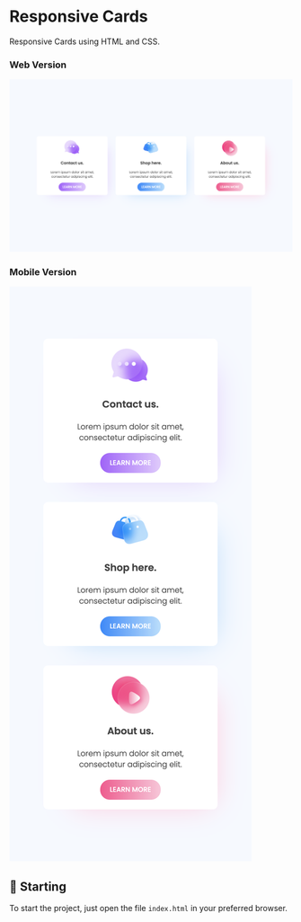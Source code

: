 # Responsive Cards

Responsive Cards using HTML and CSS.<br />

### Web Version
<img src="assets/desktop.png" alt="Web Version"/>

### Mobile Version
<img src="assets/mobile.png" alt="Mobile Version"/>

## 🚀 Starting

To start the project, just open the file `index.html` in your preferred browser.
